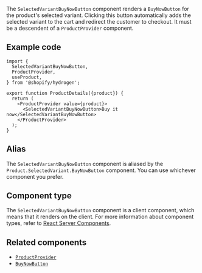 <!-- This file is generated from source code in the Shopify/hydrogen repo. Edit the files in /packages/hydrogen/src/components/SelectedVariantBuyNowButton and run 'yarn generate-docs' at the root of this repo. For more information, refer to https://github.com/Shopify/shopify-dev/blob/master/content/internal/operations/hydrogen-reference-docs.md. -->

The `SelectedVariantBuyNowButton` component renders a `BuyNowButton` for the product's selected variant.
Clicking this button automatically adds the selected variant to the cart and redirect the customer to checkout.
It must be a descendent of a `ProductProvider` component.

## Example code

```tsx
import {
  SelectedVariantBuyNowButton,
  ProductProvider,
  useProduct,
} from '@shopify/hydrogen';

export function ProductDetails({product}) {
  return (
    <ProductProvider value={product}>
      <SelectedVariantBuyNowButton>Buy it now</SelectedVariantBuyNowButton>
    </ProductProvider>
  );
}
```

## Alias

The `SelectedVariantBuyNowButton` component is aliased by the `Product.SelectedVariant.BuyNowButton` component. You can use whichever component you prefer.

## Component type

The `SelectedVariantBuyNowButton` component is a client component, which means that it renders on the client. For more information about component types, refer to [React Server Components](/custom-storefronts/hydrogen/framework/react-server-components).

## Related components

- [`ProductProvider`](/api/hydrogen/components/product-variant/productprovider)
- [`BuyNowButton`](/api/hydrogen/components/cart/buynowbutton)
